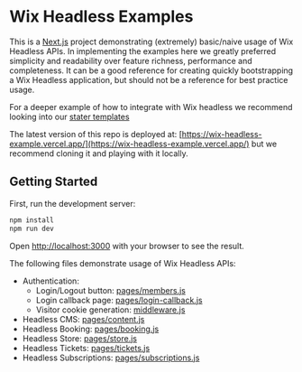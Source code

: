 # Wix Headless Examples

This is a [Next.js](https://nextjs.org/) project demonstrating (extremely) basic/naive usage of Wix Headless APIs.
In implementing the examples here we greatly preferred simplicity and readability over feature richness, performance and completeness.
It can be a good reference for creating quickly bootstrapping a Wix Headless application, but should not be a reference for best practice usage.

For a deeper example of how to integrate with Wix headless we recommend looking into our [stater templates](https://www.wix.com/developers/headless/templates)

The latest version of this repo is deployed at: [https://wix-headless-example.vercel.app/](https://wix-headless-example.vercel.app/) but we recommend cloning it and playing with it locally.

## Getting Started

First, run the development server:

```bash
npm install
npm run dev
```

Open [http://localhost:3000](http://localhost:3000) with your browser to see the result.

The following files demonstrate usage of Wix Headless APIs:
* Authentication: 
  * Login/Logout button: [pages/members.js](./pages/members.js)
  * Login callback page: [pages/login-callback.js](./pages/login-callback.js)
  * Visitor cookie generation: [middleware.js](./middleware.js)
* Headless CMS: [pages/content.js](./pages/content.js)
* Headless Booking: [pages/booking.js](./pages/booking.js)
* Headless Store: [pages/store.js](./pages/store.js)
* Headless Tickets: [pages/tickets.js](./pages/tickets.js)
* Headless Subscriptions: [pages/subscriptions.js](./pages/subscriptions.js)
